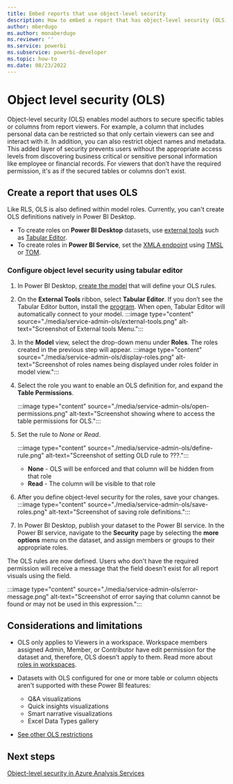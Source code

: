 ```yaml
---
title: Embed reports that use object-level security
description: How to embed a report that has object-level security (OLS).
author: mberdugo
ms.author: monaberdugo
ms.reviewer: ''
ms.service: powerbi
ms.subservice: powerbi-developer
ms.topic: how-to
ms.date: 08/23/2022
---
```


# Object level security (OLS)

Object-level security (OLS) enables model authors to secure specific tables or columns from report viewers. For example, a column that includes personal data can be restricted so that only certain viewers can see and interact with it. In addition, you can also restrict object names and metadata. This added layer of security prevents users without the appropriate access levels from discovering business critical or sensitive personal information like employee or financial records. For viewers that don’t have the required permission, it's as if the secured tables or columns don't exist.  

## Create a report that uses OLS

Like RLS, OLS is also defined within model roles. Currently, you can't create OLS definitions natively in Power BI Desktop.

* To create roles on **Power BI Desktop** datasets, use [external tools](../transform-model/desktop-external-tools.md) such as [Tabular Editor](https://tabulareditor.github.io/).  
* To create roles in **Power BI Service**, set the [XMLA endpoint](/power-bi/enterprise/service-premium-connect-tools) using [TMSL](/analysis-services/tmsl/tabular-model-scripting-language-tmsl-reference) or [TOM](/analysis-services/tom/introduction-to-the-tabular-object-model-tom-in-analysis-services-amo).

### Configure object level security using tabular editor

1. In Power BI Desktop, [create the model](service-admin-rls.md#define-roles-and-rules-in-power-bi-desktop) that will define your OLS rules.

2. On the **External Tools** ribbon, select **Tabular Editor**. If you don’t see the Tabular Editor button, install the [program](https://tabulareditor.github.io). When open, Tabular Editor will automatically connect to your model.
  :::image type="content" source="./media/service-admin-ols/external-tools.png" alt-text="Screenshot of External tools Menu.":::

3. In the **Model** view, select the drop-down menu under **Roles**. The roles created in the previous step will appear.
  :::image type="content" source="./media/service-admin-ols/display-roles.png" alt-text="Screenshot of roles names being displayed under roles folder in model view.":::

4. Select the role you want to enable an OLS definition for, and expand the **Table Permissions**.

   :::image type="content" source="./media/service-admin-ols/open-permissions.png" alt-text="Screenshot showing where to access the table permissions for OLS.":::

5. Set the rule to *None* or *Read*.

   :::image type="content" source="./media/service-admin-ols/define-rule.png" alt-text="Screenshot of setting OLD rule to ???.":::

    * **None** - OLS will be enforced and that column will be hidden from that role
    * **Read** - The column will be visible to that role

6. After you define object-level security for the roles, save your changes.
  :::image type="content" source="./media/service-admin-ols/save-roles.png" alt-text="Screenshot of saving role definitions.":::

7. In Power BI Desktop, publish your dataset to the Power BI service. In the Power BI service, navigate to the **Security** page by selecting the **more options** menu on the dataset, and assign members or groups to their appropriate roles.

The OLS rules are now defined. Users who don't have the required permission will receive a message that the field doesn't exist for all report visuals using the field.

:::image type="content" source="./media/service-admin-ols/error-message.png" alt-text="Screenshot of error saying that column cannot be found or may not be used in this expression.":::

## Considerations and limitations

* OLS only applies to Viewers in a workspace. Workspace members assigned Admin, Member, or Contributor have edit permission for the dataset and, therefore, OLS doesn’t apply to them. Read more about [roles in workspaces](../collaborate-share/service-roles-new-workspaces.md).

* Datasets with OLS configured for one or more table or column objects aren't supported with these Power BI features:

  * Q&A visualizations
  * Quick insights visualizations
  * Smart narrative visualizations
  * Excel Data Types gallery

* [See other OLS restrictions](/analysis-services/tabular-models/object-level-security#restrictions)

## Next steps

[Object-level security in Azure Analysis Services](/analysis-services/tabular-models/object-level-security)
